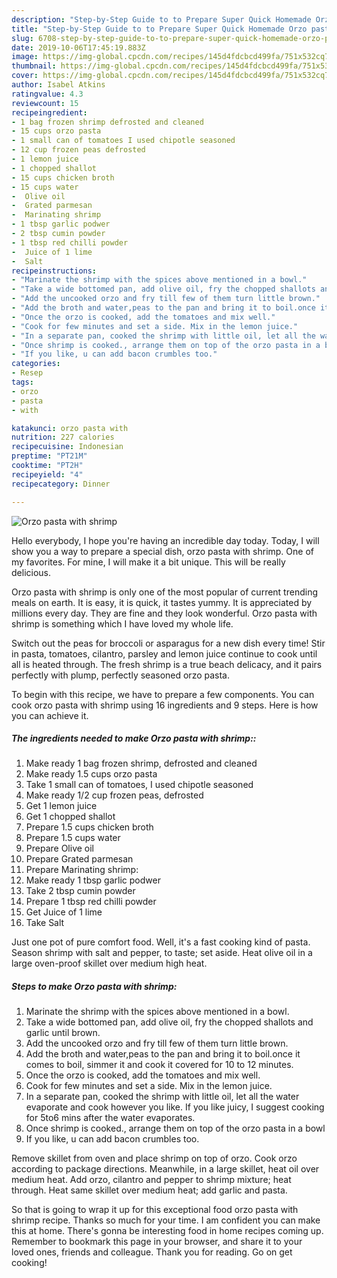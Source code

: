 ```yaml
---
description: "Step-by-Step Guide to to Prepare Super Quick Homemade Orzo pasta with shrimp"
title: "Step-by-Step Guide to to Prepare Super Quick Homemade Orzo pasta with shrimp"
slug: 6708-step-by-step-guide-to-to-prepare-super-quick-homemade-orzo-pasta-with-shrimp
date: 2019-10-06T17:45:19.883Z
image: https://img-global.cpcdn.com/recipes/145d4fdcbcd499fa/751x532cq70/orzo-pasta-with-shrimp-recipe-main-photo.jpg
thumbnail: https://img-global.cpcdn.com/recipes/145d4fdcbcd499fa/751x532cq70/orzo-pasta-with-shrimp-recipe-main-photo.jpg
cover: https://img-global.cpcdn.com/recipes/145d4fdcbcd499fa/751x532cq70/orzo-pasta-with-shrimp-recipe-main-photo.jpg
author: Isabel Atkins
ratingvalue: 4.3
reviewcount: 15
recipeingredient:
- 1 bag frozen shrimp defrosted and cleaned
- 15 cups orzo pasta
- 1 small can of tomatoes I used chipotle seasoned
- 12 cup frozen peas defrosted
- 1 lemon juice
- 1 chopped shallot
- 15 cups chicken broth
- 15 cups water
-  Olive oil
-  Grated parmesan
-  Marinating shrimp
- 1 tbsp garlic podwer
- 2 tbsp cumin powder
- 1 tbsp red chilli powder
-  Juice of 1 lime
-  Salt
recipeinstructions:
- "Marinate the shrimp with the spices above mentioned in a bowl."
- "Take a wide bottomed pan, add olive oil, fry the chopped shallots and garlic until brown."
- "Add the uncooked orzo and fry till few of them turn little brown."
- "Add the broth and water,peas to the pan and bring it to boil.once it comes to boil, simmer it and cook it covered for 10 to 12 minutes."
- "Once the orzo is cooked, add the tomatoes and mix well."
- "Cook for few minutes and set a side. Mix in the lemon juice."
- "In a separate pan, cooked the shrimp with little oil, let all the water evaporate and cook however you like. If you like juicy, I suggest cooking for 5to6 mins after the water evaporates."
- "Once shrimp is cooked., arrange them on top of the orzo pasta in a bowl"
- "If you like, u can add bacon crumbles too."
categories:
- Resep
tags:
- orzo
- pasta
- with

katakunci: orzo pasta with
nutrition: 227 calories
recipecuisine: Indonesian
preptime: "PT21M"
cooktime: "PT2H"
recipeyield: "4"
recipecategory: Dinner

---
```



![Orzo pasta with shrimp](https://img-global.cpcdn.com/recipes/145d4fdcbcd499fa/751x532cq70/orzo-pasta-with-shrimp-recipe-main-photo.jpg)

Hello everybody, I hope you're having an incredible day today. Today, I will show you a way to prepare a special dish, orzo pasta with shrimp. One of my favorites. For mine, I will make it a bit unique. This will be really delicious.

Orzo pasta with shrimp is only one of the most popular of current trending meals on earth. It is easy, it is quick, it tastes yummy. It is appreciated by millions every day. They are fine and they look wonderful. Orzo pasta with shrimp is something which I have loved my whole life.

Switch out the peas for broccoli or asparagus for a new dish every time! Stir in pasta, tomatoes, cilantro, parsley and lemon juice continue to cook until all is heated through. The fresh shrimp is a true beach delicacy, and it pairs perfectly with plump, perfectly seasoned orzo pasta.


To begin with this recipe, we have to prepare a few components. You can cook orzo pasta with shrimp using 16 ingredients and 9 steps. Here is how you can achieve it.

##### The ingredients needed to make Orzo pasta with shrimp::

1. Make ready 1 bag frozen shrimp, defrosted and cleaned
1. Make ready 1.5 cups orzo pasta
1. Take 1 small can of tomatoes, I used chipotle seasoned
1. Make ready 1/2 cup frozen peas, defrosted
1. Get 1 lemon juice
1. Get 1 chopped shallot
1. Prepare 1.5 cups chicken broth
1. Prepare 1.5 cups water
1. Prepare  Olive oil
1. Prepare  Grated parmesan
1. Prepare  Marinating shrimp:
1. Make ready 1 tbsp garlic podwer
1. Take 2 tbsp cumin powder
1. Prepare 1 tbsp red chilli powder
1. Get  Juice of 1 lime
1. Take  Salt


Just one pot of pure comfort food. Well, it&#39;s a fast cooking kind of pasta. Season shrimp with salt and pepper, to taste; set aside. Heat olive oil in a large oven-proof skillet over medium high heat. 

##### Steps to make Orzo pasta with shrimp:

1. Marinate the shrimp with the spices above mentioned in a bowl.
1. Take a wide bottomed pan, add olive oil, fry the chopped shallots and garlic until brown.
1. Add the uncooked orzo and fry till few of them turn little brown.
1. Add the broth and water,peas to the pan and bring it to boil.once it comes to boil, simmer it and cook it covered for 10 to 12 minutes.
1. Once the orzo is cooked, add the tomatoes and mix well.
1. Cook for few minutes and set a side. Mix in the lemon juice.
1. In a separate pan, cooked the shrimp with little oil, let all the water evaporate and cook however you like. If you like juicy, I suggest cooking for 5to6 mins after the water evaporates.
1. Once shrimp is cooked., arrange them on top of the orzo pasta in a bowl
1. If you like, u can add bacon crumbles too.


Remove skillet from oven and place shrimp on top of orzo. Cook orzo according to package directions. Meanwhile, in a large skillet, heat oil over medium heat. Add orzo, cilantro and pepper to shrimp mixture; heat through. Heat same skillet over medium heat; add garlic and pasta. 

So that is going to wrap it up for this exceptional food orzo pasta with shrimp recipe. Thanks so much for your time. I am confident you can make this at home. There's gonna be interesting food in home recipes coming up. Remember to bookmark this page in your browser, and share it to your loved ones, friends and colleague. Thank you for reading. Go on get cooking!
